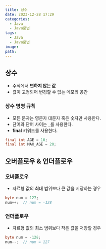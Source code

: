 ```yaml
---
title: 상수
date: 2023-12-28 17:29
categories:
  - Java
  - Java문법
tags:
  - Java
  - Java문법
image: 
path:
---
```


## 상수

- 수식에서 **변하지 않는 값**
- 값이 고정되어 변경할 수 없는 메모리 공간

### 상수 명명 규칙

- 모든 문자는 영문자 대문자 혹은 숫자만 사용한다.
- 단어와 단어 사이는 `_`를 사용한다.
- **final** 키워드를 사용한다.
    
```java
final int AGE = 10;
final int MAX_AGE = 20;
```
    

## 오버플로우 & 언더플로우
### 오버플로우
- 자료형 값의 최대 범위보다 큰 값을 저장하는 경우

```java
byte num = 127;
num++;	// num = -128
```
    

### 언더플로우
- 자료형 값의 최소 범위보다 작은 값을 저장할 경우

```java
byte num = -128;
num--;	// num = 127
```
    